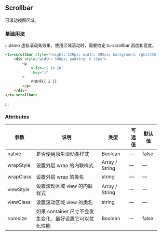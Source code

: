 ## Scrollbar

可滚动视图区域。

### 基础用法

:::demo 虚拟滚动条效果，使用区域滚动时，需要给定 tu-scrollbar 高度和宽度。

```html
<tu-scrollbar style="height: 120px; width: 380px; background: rgba(255,255,255,0.28)">
	<div style="width: 500px; padding: 0 16px">
		<p
			v-for="i in 20"
			:key="i"
		>
			列表项{{ i }}
		</p>
	</div>
</tu-scrollbar>
```

:::

### Attributes

| 参数      | 说明                                                    | 类型           | 可选值 | 默认值 |
| --------- | ------------------------------------------------------- | -------------- | ------ | ------ |
| native    | 是否使用原生滚动条样式                                  | Boolean        | —      | false  |
| wrapStyle | 设置外层 wrap 的内联样式                                | Array / String | —      | —      |
| wrapClass | 设置外层 wrap 的类名                                    | string         | —      | —      |
| viewStyle | 设置滚动区域 view 的内联样式                            | Array / String | —      | —      |
| viewClass | 设置滚动区域 view 的类名                                | string         | —      | —      |
| noresize  | 如果 container 尺寸不会发生变化，最好设置它可以优化性能 | Boolean        | —      | false  |
